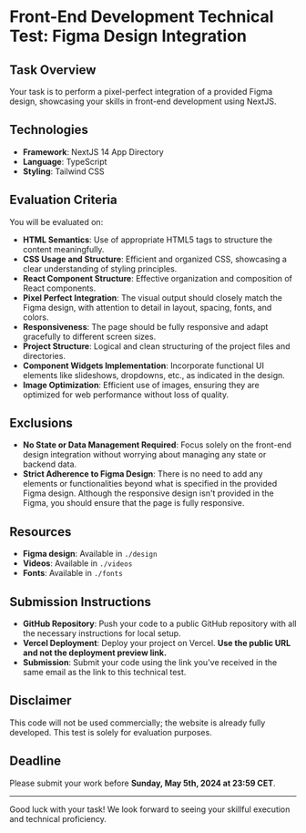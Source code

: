 # Front-End Development Technical Test: Figma Design Integration

## Task Overview
Your task is to perform a pixel-perfect integration of a provided Figma design, showcasing your skills in front-end development using NextJS.

## Technologies
- **Framework**: NextJS 14 App Directory
- **Language**: TypeScript
- **Styling**: Tailwind CSS

## Evaluation Criteria
You will be evaluated on:

- **HTML Semantics**: Use of appropriate HTML5 tags to structure the content meaningfully.
- **CSS Usage and Structure**: Efficient and organized CSS, showcasing a clear understanding of styling principles.
- **React Component Structure**: Effective organization and composition of React components.
- **Pixel Perfect Integration**: The visual output should closely match the Figma design, with attention to detail in layout, spacing, fonts, and colors.
- **Responsiveness**: The page should be fully responsive and adapt gracefully to different screen sizes.
- **Project Structure**: Logical and clean structuring of the project files and directories.
- **Component Widgets Implementation**: Incorporate functional UI elements like slideshows, dropdowns, etc., as indicated in the design.
- **Image Optimization**: Efficient use of images, ensuring they are optimized for web performance without loss of quality.

## Exclusions
- **No State or Data Management Required**: Focus solely on the front-end design integration without worrying about managing any state or backend data.
- **Strict Adherence to Figma Design**: There is no need to add any elements or functionalities beyond what is specified in the provided Figma design. Although the responsive design isn't provided in the Figma, you should ensure that the page is fully responsive.

## Resources
- **Figma design**: Available in `./design`
- **Videos**: Available in `./videos`
- **Fonts**: Available in `./fonts`

## Submission Instructions
- **GitHub Repository**: Push your code to a public GitHub repository with all the necessary instructions for local setup.
- **Vercel Deployment**: Deploy your project on Vercel. **Use the public URL and not the deployment preview link.**
- **Submission**: Submit your code using the link you've received in the same email as the link to this technical test.

## Disclaimer
This code will not be used commercially; the website is already fully developed. This test is solely for evaluation purposes.

## Deadline
Please submit your work before **Sunday, May 5th, 2024 at 23:59 CET**.

---

Good luck with your task! We look forward to seeing your skillful execution and technical proficiency.
